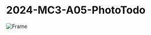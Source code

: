 # 2024-MC3-A05-PhotoTodo
![Frame](https://github.com/user-attachments/assets/4309c1d5-f505-4aa0-969f-e78c8260fcd8)
